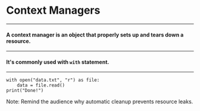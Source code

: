 <!-- .slide: data-auto-animate -->

# Context Managers

---
<!-- .slide: data-auto-animate -->

#### A context manager is an object that properly sets up and tears down a resource.

---
<!-- .slide: data-auto-animate -->

#### It's commonly used with `with` statement.

---
<!-- .slide: data-auto-animate data-filename="main_context.py"-->


```python[1,3|2]
with open("data.txt", "r") as file:
    data = file.read()
print("Done!")
```


Note: Remind the audience why automatic cleanup prevents resource leaks.